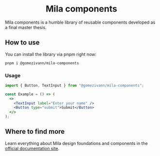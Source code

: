 <!-- <p align="center">
  <a href="https://mila-components.vercel.app/">
    <img src="apps/website/screens/common/images/halstack_logo.svg" alt="Halstack Design System logo" />
  </a>
</p> -->

<h1 align="center">Mila components</h1>

Mila components is a humble library of reusable components developed as a final master thesis.

## How to use

You can install the library via pnpm right now:

```bash
pnpm i @gomezivann/mila-components
```

### Usage

```jsx
import { Button, TextInput } from "@gomezivann/mila-components";

const Example = () => (
  <>
    <TextInput label="Enter your name" />
    <Button type="submit">Submit</Button>
  </>
);
```

## Where to find more

Learn everything about Mila design foundations and components in the [official documentation site](https://mila-components.vercel.app/).
